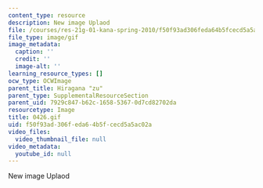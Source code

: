 ```yaml
---
content_type: resource
description: New image Uplaod
file: /courses/res-21g-01-kana-spring-2010/f50f93ad306feda64b5fcecd5a5ac02a_0426.gif
file_type: image/gif
image_metadata:
  caption: ''
  credit: ''
  image-alt: ''
learning_resource_types: []
ocw_type: OCWImage
parent_title: Hiragana "zu"
parent_type: SupplementalResourceSection
parent_uid: 7929c847-b62c-1658-5367-0d7cd82702da
resourcetype: Image
title: 0426.gif
uid: f50f93ad-306f-eda6-4b5f-cecd5a5ac02a
video_files:
  video_thumbnail_file: null
video_metadata:
  youtube_id: null
---
```

New image Uplaod

